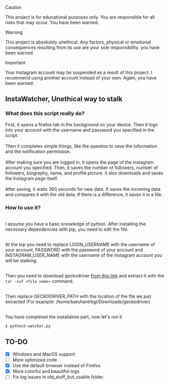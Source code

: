 > [!CAUTION]
> This project is for educational purposes only. You are responsible for all risks that may occur. You have been warned.

> [!WARNING]
> This project is absolutely unethical. Any factors, physical or emotional consequences resulting from its use are your sole responsibility. you have been warned.

> [!IMPORTANT]
> Your Instagram account may be suspended as a result of this project. I recommend using another account instead of your own. Again, you have been warned.


## InstaWatcher, Unethical way to stalk

### What does this script really do?
First, it opens a firefox tab in the background on your device. Then it logs into your account with the username and password you specified in the script.<br>
<br>Then it completes simple things, like the question to save the information and the notification permission.<br>
<br>After making sure you are logged in, it opens the page of the instagram account you specified. Then, it saves the number of followers, number of followers, biography, name, and profile picture. it also downloads and saves the Instagram page itself.
<br><br>After saving, it waits 360 seconds for new data. It saves the incoming data and compares it with the old data. If there is a difference, it saves it in a file.

### How to use it?
<br>I assume you have a basic knowledge of python. After installing the necessary dependencies with pip, you need to edit the file. 

<br>At the top you need to replace LOGIN_USERNAME with the username of your account, PASSWORD with the password of your account and INSTAGRAM_USER_NAME with the username of the instagram account you will be stalking.

<br>Then you need to download geckodriver [from this link](https://github.com/mozilla/geckodriver/releases) and extract it with the `tar -xvf <file name>` command. 

<br>Then replace GECKODRIVER_PATH with the location of the file we just extracted (For example: /home/batuhantrkgl/Downloads/geckodriver)

<br>You have completed the installation part, now let's run it
``` bash
$ python3 watcher.py
```

## TO-DO
- [x] Windows and MacOS support
- [ ] More optimized code
- [x] Use the default browser instead of Firefox
- [x] More colorful and beautiful logs
- [ ] Fix log issues in old_stuff_but_usable folder.
